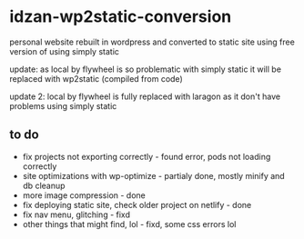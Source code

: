 # idzan-wp2static-conversion

 personal website rebuilt in wordpress and converted to static site using free version of  using simply static

 update: as local by flywheel is so problematic with simply static it will be replaced with wp2static (compiled from code)  

 update 2: local by flywheel is fully replaced with laragon as it don't have problems using simply static

## to do  

* fix projects not exporting correctly - found error, pods not loading correctly
* site optimizations with wp-optimize - partialy done, mostly minify and db cleanup  
* more image compression - done  
* fix deploying static site, check older project on netlify - done  
* fix nav menu, glitching - fixd 
* other things that might find, lol - fixd, some css errors lol  
